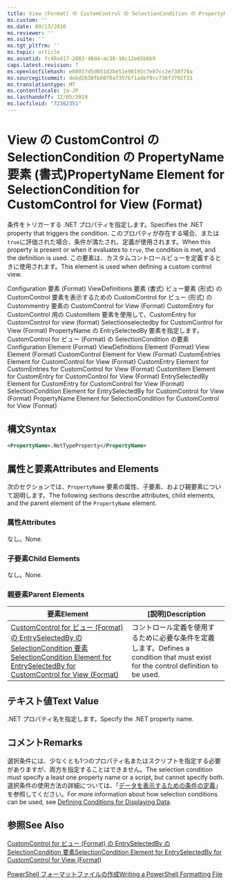 ```yaml
---
title: View (Format) の CustomControl の SelectionCondition の PropertyName 要素 |Microsoft Docs
ms.custom: ''
ms.date: 09/13/2016
ms.reviewer: ''
ms.suite: ''
ms.tgt_pltfrm: ''
ms.topic: article
ms.assetid: fc48a417-2083-46d4-ac38-16c12e65b6b9
caps.latest.revision: 7
ms.openlocfilehash: e08037d5d051d3be51e90193c7e87cc2e738f78a
ms.sourcegitcommit: debd2b38fb8070a7357bf1a4bf9cc736f3702f31
ms.translationtype: MT
ms.contentlocale: ja-JP
ms.lasthandoff: 12/05/2019
ms.locfileid: "72362351"
---
```

# <a name="propertyname-element-for-selectioncondition-for-customcontrol-for-view-format"></a><span data-ttu-id="88bf8-102">View の CustomControl の SelectionCondition の PropertyName 要素 (書式)</span><span class="sxs-lookup"><span data-stu-id="88bf8-102">PropertyName Element for SelectionCondition for CustomControl for View (Format)</span></span>

<span data-ttu-id="88bf8-103">条件をトリガーする .NET プロパティを指定します。</span><span class="sxs-lookup"><span data-stu-id="88bf8-103">Specifies the .NET property that triggers the condition.</span></span> <span data-ttu-id="88bf8-104">このプロパティが存在する場合、または `true`に評価された場合、条件が満たされ、定義が使用されます。</span><span class="sxs-lookup"><span data-stu-id="88bf8-104">When this property is present or when it evaluates to `true`, the condition is met, and the definition is used.</span></span> <span data-ttu-id="88bf8-105">この要素は、カスタムコントロールビューを定義するときに使用されます。</span><span class="sxs-lookup"><span data-stu-id="88bf8-105">This element is used when defining a custom control view.</span></span>

<span data-ttu-id="88bf8-106">Configuration 要素 (Format) ViewDefinitions 要素 (書式) ビュー要素 (形式) の CustomControl 要素を表示するための CustomControl for ビュー (形式) の Custommentry 要素の CustomControl for View (Format) CustomEntry for CustomControl 用の CustomItem 要素を使用して、CustomEntry for CustomControl for view (format) Selectionselectedby for CustomControl for View (Format) PropertyName の EntrySelectedBy 要素を指定します。CustomControl for ビュー (Format) の SelectionCondition の要素</span><span class="sxs-lookup"><span data-stu-id="88bf8-106">Configuration Element (Format) ViewDefinitions Element (Format) View Element (Format) CustomControl Element for View (Format) CustomEntries Element for CustomControl for View (Format) CustomEntry Element for CustomEntries for CustomControl for View (Format) CustomItem Element for CustomEntry for CustomControl for View (Format) EntrySelectedBy Element for CustomEntry for CustomControl for View (Format) SelectionCondition Element for EntrySelectedBy for CustomControl for View (Format) PropertyName Element for SelectionCondition for CustomControl for View (Format)</span></span>

## <a name="syntax"></a><span data-ttu-id="88bf8-107">構文</span><span class="sxs-lookup"><span data-stu-id="88bf8-107">Syntax</span></span>

```xml
<PropertyName>.NetTypeProperty</PropertyName>
```

## <a name="attributes-and-elements"></a><span data-ttu-id="88bf8-108">属性と要素</span><span class="sxs-lookup"><span data-stu-id="88bf8-108">Attributes and Elements</span></span>

<span data-ttu-id="88bf8-109">次のセクションでは、`PropertyName` 要素の属性、子要素、および親要素について説明します。</span><span class="sxs-lookup"><span data-stu-id="88bf8-109">The following sections describe attributes, child elements, and the parent element of the `PropertyName` element.</span></span>

### <a name="attributes"></a><span data-ttu-id="88bf8-110">属性</span><span class="sxs-lookup"><span data-stu-id="88bf8-110">Attributes</span></span>

<span data-ttu-id="88bf8-111">なし。</span><span class="sxs-lookup"><span data-stu-id="88bf8-111">None.</span></span>

### <a name="child-elements"></a><span data-ttu-id="88bf8-112">子要素</span><span class="sxs-lookup"><span data-stu-id="88bf8-112">Child Elements</span></span>

<span data-ttu-id="88bf8-113">なし。</span><span class="sxs-lookup"><span data-stu-id="88bf8-113">None.</span></span>

### <a name="parent-elements"></a><span data-ttu-id="88bf8-114">親要素</span><span class="sxs-lookup"><span data-stu-id="88bf8-114">Parent Elements</span></span>

|<span data-ttu-id="88bf8-115">要素</span><span class="sxs-lookup"><span data-stu-id="88bf8-115">Element</span></span>|<span data-ttu-id="88bf8-116">[説明]</span><span class="sxs-lookup"><span data-stu-id="88bf8-116">Description</span></span>|
|-------------|-----------------|
|[<span data-ttu-id="88bf8-117">CustomControl for ビュー (Format) の EntrySelectedBy の SelectionCondition 要素</span><span class="sxs-lookup"><span data-stu-id="88bf8-117">SelectionCondition Element for EntrySelectedBy for CustomControl for View (Format)</span></span>](./selectioncondition-element-for-entryselectedby-for-customcontrol-format.md)|<span data-ttu-id="88bf8-118">コントロール定義を使用するために必要な条件を定義します。</span><span class="sxs-lookup"><span data-stu-id="88bf8-118">Defines a condition that must exist for the control definition to be used.</span></span>|

## <a name="text-value"></a><span data-ttu-id="88bf8-119">テキスト値</span><span class="sxs-lookup"><span data-stu-id="88bf8-119">Text Value</span></span>

<span data-ttu-id="88bf8-120">.NET プロパティ名を指定します。</span><span class="sxs-lookup"><span data-stu-id="88bf8-120">Specify the .NET property name.</span></span>

## <a name="remarks"></a><span data-ttu-id="88bf8-121">コメント</span><span class="sxs-lookup"><span data-stu-id="88bf8-121">Remarks</span></span>

<span data-ttu-id="88bf8-122">選択条件には、少なくとも1つのプロパティ名またはスクリプトを指定する必要がありますが、両方を指定することはできません。</span><span class="sxs-lookup"><span data-stu-id="88bf8-122">The selection condition must specify a least one property name or a script, but cannot specify both.</span></span> <span data-ttu-id="88bf8-123">選択条件の使用方法の詳細については、「[データを表示するための条件の定義](./defining-conditions-for-displaying-data.md)」を参照してください。</span><span class="sxs-lookup"><span data-stu-id="88bf8-123">For more information about how selection conditions can be used, see [Defining Conditions for Displaying Data](./defining-conditions-for-displaying-data.md).</span></span>

## <a name="see-also"></a><span data-ttu-id="88bf8-124">参照</span><span class="sxs-lookup"><span data-stu-id="88bf8-124">See Also</span></span>

[<span data-ttu-id="88bf8-125">CustomControl for ビュー (Format) の EntrySelectedBy の SelectionCondition 要素</span><span class="sxs-lookup"><span data-stu-id="88bf8-125">SelectionCondition Element for EntrySelectedBy for CustomControl for View (Format)</span></span>](./selectioncondition-element-for-entryselectedby-for-customcontrol-format.md)

[<span data-ttu-id="88bf8-126">PowerShell フォーマットファイルの作成</span><span class="sxs-lookup"><span data-stu-id="88bf8-126">Writing a PowerShell Formatting File</span></span>](./writing-a-powershell-formatting-file.md)
